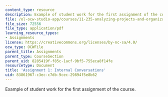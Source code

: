 ```yaml
---
content_type: resource
description: Example of student work for the first assignment of the course.
file: /ol-ocw-studio-app/courses/11-235-analyzing-projects-and-organizations-fall-2009/83861967c3ecc7db9cec29894f5e8b62_MIT11_235F09_student2.pdf
file_size: 72556
file_type: application/pdf
learning_resource_types:
- Assignments
license: https://creativecommons.org/licenses/by-nc-sa/4.0/
ocw_type: OCWFile
parent_title: Assignments
parent_type: CourseSection
parent_uid: 8285419f-f85c-1acf-9bf5-755eca8f14fe
resourcetype: Document
title: 'Assignment 1: Internal Conversations'
uid: 83861967-c3ec-c7db-9cec-29894f5e8b62
---
```

Example of student work for the first assignment of the course.
